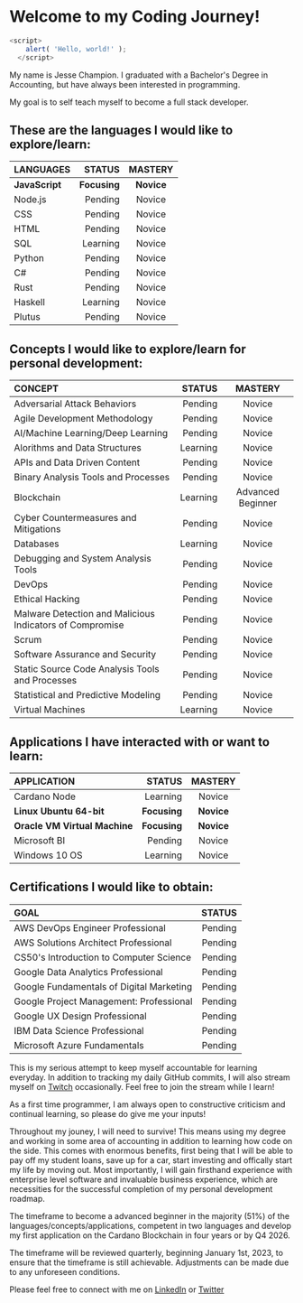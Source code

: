 # Welcome to my Coding Journey! 

```js
<script>
    alert( 'Hello, world!' );
  </script>
 ```
My name is Jesse Champion. I graduated with a Bachelor's Degree in Accounting, but have always been interested in programming. 

My goal is to self teach myself to become a full stack developer. 

## These are the languages I would like to explore/learn:
| LANGUAGES | STATUS | MASTERY |
|:---| ---:| :---:|
| **JavaScript** | **Focusing** | **Novice** | 
| Node.js | Pending | Novice |
| CSS | Pending | Novice |
| HTML | Pending | Novice |
| SQL | Learning | Novice |
| Python | Pending | Novice |
| C# | Pending | Novice |
| Rust | Pending | Novice |
| Haskell | Learning | Novice | 
| Plutus | Pending | Novice |

## Concepts I would like to explore/learn for personal development: 
| CONCEPT | STATUS | MASTERY |
|:---| ---:| :---:|
| Adversarial Attack Behaviors | Pending | Novice |
| Agile Development Methodology | Pending | Novice |
| AI/Machine Learning/Deep Learning | Pending | Novice |
| Alorithms and Data Structures | Learning | Novice |
| APIs and Data Driven Content | Pending | Novice |
| Binary Analysis Tools and Processes | Pending | Novice | 
| Blockchain | Learning | Advanced Beginner |
| Cyber Countermeasures and Mitigations | Pending | Novice |
| Databases | Learning | Novice |
| Debugging and System Analysis Tools | Pending | Novice |
| DevOps | Pending | Novice |
| Ethical Hacking | Pending | Novice |
| Malware Detection and Malicious Indicators of Compromise | Pending | Novice |
| Scrum | Pending | Novice |
| Software Assurance and Security | Pending | Novice |
| Static Source Code Analysis Tools and Processes | Pending | Novice |
| Statistical and Predictive Modeling | Pending | Novice | 
| Virtual Machines | Learning | Novice |

## Applications I have interacted with or want to learn:
| APPLICATION | STATUS | MASTERY |
|:---| ---:| :---:|
| Cardano Node | Learning | Novice |
| **Linux Ubuntu 64-bit** | **Focusing** | **Novice** |
| **Oracle VM Virtual Machine** | **Focusing** | **Novice** |
| Microsoft BI | Pending | Novice |
| Windows 10 OS | Learning | Novice |


## Certifications I would like to obtain:
| GOAL | STATUS |
|:---| :---:|
| AWS DevOps Engineer Professional | Pending |
| AWS Solutions Architect Professional | Pending |
| CS50's Introduction to Computer Science | Pending |
| Google Data Analytics Professional | Pending |
| Google Fundamentals of Digital Marketing | Pending |
| Google Project Management: Professional | Pending |
| Google UX Design Professional | Pending |
| IBM Data Science Professional | Pending |
| Microsoft Azure Fundamentals | Pending | 


This is my serious attempt to keep myself accountable for learning everyday. In addition to tracking my daily GitHub commits, I will also stream myself on [Twitch](https://www.twitch.tv/jessenextdoor) occasionally. Feel free to join the stream while I learn! 

As a first time programmer, I am always open to constructive criticism and continual learning, so please do give me your inputs!

Throughout my jouney, I will need to survive! This means using my degree and working in some area of accounting in addition to learning how code on the side. This comes with enormous benefits, first being that I will be able to pay off my student loans, save up for a car, start investing and offically start my life by moving out. Most importantly, I will gain firsthand experience with enterprise level software and invaluable business experience, which are necessities for the successful completion of my personal development roadmap. 

The timeframe to become a advanced beginner in the majority (51%) of the languages/concepts/applications, competent in two languages and develop my first application on the Cardano Blockchain in four years or by Q4 2026.  

The timeframe will be reviewed quarterly, beginning January 1st, 2023, to ensure that the timeframe is still achievable. Adjustments can be made due to any unforeseen conditions.

Please feel free to connect with me on [LinkedIn](https://www.linkedin.com/in/jesse-champion-6420231a8/) or [Twitter](https://twitter.com/JesseNextDoor)
